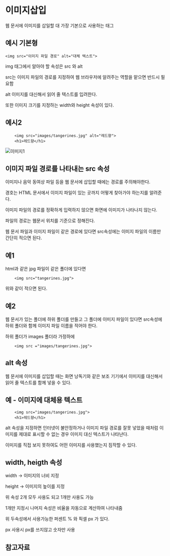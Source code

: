 이미지삽입
====

웹 문서에 이미지를 삽일할 대 가장 기본으로 사용하는 태그

예시 기본형
---

    <img src="이미지 파일 경로" alt="대체 텍스트">

img 태그에서 알아야 할 속성은 src 와 alt

src는 이미지 파일의 경로를 지정하여 웹 브라우저에 알려주는 역할을 맡으면 반드시 필요함

alt 이미지를 대신해서 읽어 줄 텍스트를 입려한다.

또한 이미지 크기를 지정하는 width와 height 속성이 있다.

예시2
---

        <img src="images/tangerines.jpg" alt="레드향">
        <h1>레드향</h1>

![이미지1](https://github.com/user-attachments/assets/763765c0-5201-4584-9dfa-169b1b190123)

이미지 파일 경로를 나타내는 src 속성
---

이미지나 음악 동여상 파일 등을 웹 문서에 삽입할 때에는 경로를 주의해야한다.

경호는 HTML 문서에서 이미지 파일이 있는 곳까지 어떻게 찾아가야 하는지를 알려준다.

이미지 파일의 경로를 정확하게 입력하지 않으면 화면에 이미지가 나타나지 않는다.

파일의 경로는 웹문서 위치를 기준으로 정해진다.

웹 문서 파일과 이미지 파일이 같은 경로에 있다면 src속성에는 이미지 파일의 이름만 간단히 적으면 된다.

예1
---

html과 같은 jpg 파일이 같은 폴더에 있다면 

        <img src="tangerines.jpg">
        
위와 같이 적으면 된다.


예2
---

웹 문서가 있는 폴더에 하위 폴더를 만들고 그 폴더에 이미지 파일이 있다면 src속성에 하위 폴더와 함께 이미지 파일 이름을 적어야 한다.

하위 폴더가 images 폴더라 가정하에

        <img src ="images/tangerines.jpg">

alt 속성
---

웹 문서에 이미지를 삽입할 때는 화면 낭독기와 같은 보조 기기에서 이미지를 대신해서 읽어 줄 텍스트를 함께 넣을 수 있다.


예 - 이미지에 대체용 텍스트
---

        <img src="images/tangerines.jpg">
        <h1>레드향</h1>

alt 속성을 지정하면 인터넷이 불안정하거나 이미지 파일 경로를 잘못 넣었을 때처럼 이미지를 제대로 표시할 수 없는 경우 이미지 대신 텍스트가 나타난다.

이미지를 직접 보지 못하여도 어떤 이미지를 사용했는지 짐작할 수 있다.


width, heigth 속성
----

width -> 이미지의 너비 지정

height -> 이미지의 높이를 지정

위 속성 2개 모두 사용도 되고 1개만 사용도 가능

1개만 지정시 나머지 속성은 비율을 자동으로 계산하여 나타내줌

위 두속성에서 사용가능한 퍼센트 % 와 픽셀 px 가 있다.

px 사용시 px를 쓰지않고 숫자만 사용





참고자료
----
